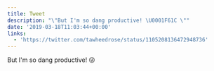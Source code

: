 ```yaml
---
title: Tweet
description: "\"But I'm so dang productive! \U0001F61C \""
date: '2019-03-18T11:03:44+00:00'
links:
  - 'https://twitter.com/tawheedrose/status/1105208136472948736'
---
```

But I'm so dang productive! 😜 
